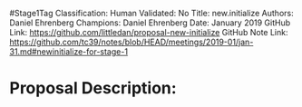 #Stage1Tag
Classification:
Human Validated: No
Title: new.initialize
Authors: Daniel Ehrenberg
Champions: Daniel Ehrenberg
Date: January 2019
GitHub Link: https://github.com/littledan/proposal-new-initialize
GitHub Note Link: https://github.com/tc39/notes/blob/HEAD/meetings/2019-01/jan-31.md#newinitialize-for-stage-1

# Proposal Description:
